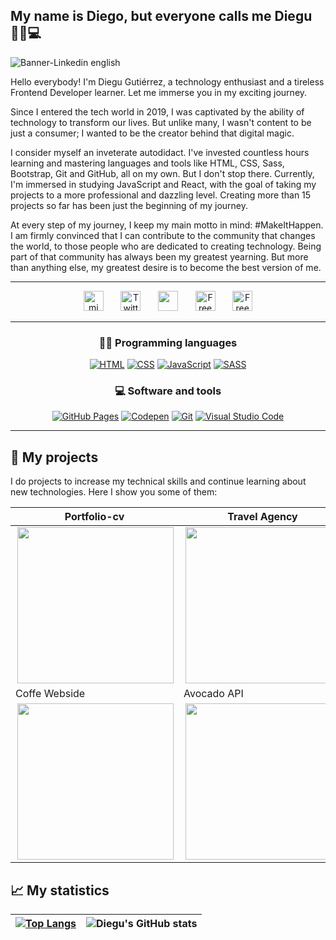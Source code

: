 ## My name is Diego, but everyone calls me Diegu 👨🏻💻

![Banner-Linkedin english](https://user-images.githubusercontent.com/62949966/160612912-85a9a790-5a2d-41d2-85a7-3856083184f2.jpg)

 Hello everybody! I'm Diegu Gutiérrez, a technology enthusiast and a tireless Frontend Developer learner. Let me immerse you in my exciting journey.

Since I entered the tech world in 2019, I was captivated by the ability of technology to transform our lives. But unlike many, I wasn't content to be just a consumer; I wanted to be the creator behind that digital magic.

I consider myself an inveterate autodidact. I've invested countless hours learning and mastering languages and tools like HTML, CSS, Sass, Bootstrap, Git and GitHub, all on my own. But I don't stop there. Currently, I'm immersed in studying JavaScript and React, with the goal of taking my projects to a more professional and dazzling level. Creating more than 15 projects so far has been just the beginning of my journey.

At every step of my journey, I keep my main motto in mind: #MakeItHappen. I am firmly convinced that I can contribute to the community that changes the world, to those people who are dedicated to creating technology. Being part of that community has always been my greatest yearning. But more than anything else, my greatest desire is to become the best version of me.


---

<!-- Social icons section -->
<p align="center">
  <a href="https://diegudeveloper.github.io/Portfolio-cv/"><img width="32px" alt="mi webside" title="Youtube" src="https://user-images.githubusercontent.com/62949966/158070347-adaf510c-982e-4050-92f0-f6d7a13f5a9b.png"/></a>
  &#8287;&#8287;&#8287;&#8287;&#8287;
  <a href="https://twitter.com/Diegudeveloper"><img width="32px" alt="Twitter" title="Twitter" src="https://user-images.githubusercontent.com/62949966/158070835-37083385-c796-410a-8f12-a48e57484310.png"/></a>
  &#8287;&#8287;&#8287;&#8287;&#8287;
  <a href="https://dev.to/diegudeveloper" alt="Dev Pro Tips Discussion & Support Server"><img width="32px" src="https://user-images.githubusercontent.com/62949966/158071693-33381ca7-7d52-4a41-b3ee-10cc703e3880.png"/></a>
  &#8287;&#8287;&#8287;&#8287;&#8287;
  <a href="https://codepen.io/diegudeveloper"><img width="32px" alt="Free Stuff" title="Free gifts for you" src="https://user-images.githubusercontent.com/62949966/158072619-6aed406e-0c17-4ce7-9165-d5fcf50a2aa7.png"/></a>
   &#8287;&#8287;&#8287;&#8287;&#8287;
  <a href="https://www.linkedin.com/in/diegugutierrez/"><img width="32px" alt="Free Stuff" title="Free gifts for you" src="https://user-images.githubusercontent.com/62949966/158074142-815ceedd-ed4d-4f58-b749-ce4fcb37ce4a.png"/></a>
</p>

---
<h3 align="center"> 👨‍💻 Programming languages </h3>

<p align="center">
  <a href="#"><img alt="HTML" src="https://img.shields.io/badge/HTML-E34F26.svg?logo=html5&logoColor=white"></a>
  <a href="#"><img alt="CSS" src="https://img.shields.io/badge/CSS-1572B6.svg?logo=css3&logoColor=white"></a>
  <a href="#"><img alt="JavaScript" src="https://img.shields.io/badge/JavaScript-F7DF1E.svg?logo=javascript&logoColor=black"></a>
  <a href="#"><img alt="SASS" src="https://img.shields.io/badge/Sass-hotpink.svg?logo=SASS&logoColor=white"></a>
</p>

<h3 align="center"> 💻 Software and tools </h3>

<p align="center">
  <a href="#"><img alt="GitHub Pages" src="https://img.shields.io/badge/GitHub%20Pages-327FC7.svg?logo=github&logoColor=white"></a>
  <a href="#"><img alt="Codepen" src="https://img.shields.io/badge/Codepen-000000.svg?logo=codepen&logoColor=white"></a>
  <a href="#"><img alt="Git" src="https://img.shields.io/badge/Git-F05033.svg?logo=git&logoColor=white"></a>
  <a href="#"><img alt="Visual Studio Code" src="https://img.shields.io/badge/Visual%20Studio%20Code-0078d7.svg?logo=visual-studio-code&logoColor=white"></a>
</p>

---

## 🚀 My projects

I do projects to increase my technical skills and continue learning about new technologies. Here I show you some of them:
 
| Portfolio-cv  | Travel Agency | Airbnb  Clone |
| ------------- | ------------- | ------------- |
| <img src="https://user-images.githubusercontent.com/62949966/207642151-fe80a21e-6132-4d02-8463-f423f0c58d7d.jpg" width="250" align="right"/> | <img src="https://user-images.githubusercontent.com/62949966/207624052-1fbbd37e-e7d8-4741-a295-3ebb60202167.jpg" width="250" align="right"/>  |  <img src="https://user-images.githubusercontent.com/62949966/207633339-db5215a2-a190-464d-9a99-19cf8ae5d0b2.jpg" width="250" align="right" /> |
| Coffe Webside | Avocado API | Html and CSS projects | 
| <img src="https://user-images.githubusercontent.com/62949966/207634194-3f30ad23-d723-41c8-a40b-714b5e4b02ed.jpg" width="250" align="right"/> | <img src="https://user-images.githubusercontent.com/62949966/207634784-19b7b0da-c8da-4ca9-b383-768c21872bc1.jpg" width="250" align="right"/> | <img src="https://user-images.githubusercontent.com/62949966/207636986-5a759f20-80d8-4180-a16f-d5525121d511.jpg" width="250" align="right"/>

## 📈 My statistics
|[![Top Langs](https://github-readme-stats.vercel.app/api/top-langs/?username=diegudeveloper&show_icons=true&theme=city_lights)](https://github.com/diegudeveloper/github-readme-stats) |![Diegu's GitHub stats](https://github-readme-stats.vercel.app/api?username=diegudeveloper&show_icons=true&theme=city_lights)|
|---|---|

  
  



  
   
 






